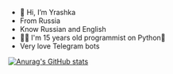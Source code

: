 - 👋 Hi, I’m Yrashka
- From Russia 
- Know Russian and English
- 🧑‍💻 I'm 15 years old programmist on Python🐍
- Very love Telegram bots 

[![Anurag's GitHub stats](https://github-readme-stats.vercel.app/api?username=anuraghazra)](https://github.com/anuraghazra/github-readme-stats)
